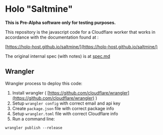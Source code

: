 # Holo "Saltmine"

**This is Pre-Alpha software only for testing purposes.**

This repository is the javascript code for a Cloudflare worker that works in accordance with the documentation found at :

[https://holo-host.github.io/saltmine/](https://holo-host.github.io/saltmine/)

The original internal spec (with notes) is at [spec.md](spec.md)

## Wrangler

Wrangler process to deploy this code:

1. Install wrangler ( [https://github.com/cloudflare/wrangler](https://github.com/cloudflare/wrangler) )
1. Setup `wrangler config` with correct email and api key
1. Create `package.json` file with correct package info
1. Setup `wrangler.toml` file with correct Cloudflare info
1. Run a command line:

```
wrangler publish --release
```
